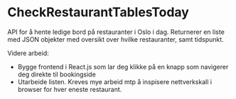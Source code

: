 # CheckRestaurantTablesToday

API for å hente ledige bord på restauranter i Oslo i dag.
Returnerer en liste med JSON objekter med oversikt over hvilke restauranter, samt tidspunkt. 

Videre arbeid:
- Bygge frontend i React.js som lar deg klikke på en knapp som navigerer deg direkte til bookingside
- Utarbeide listen. Kreves mye arbeid mtp å inspisere nettverkskall i browser for hver eneste restaurant. 

